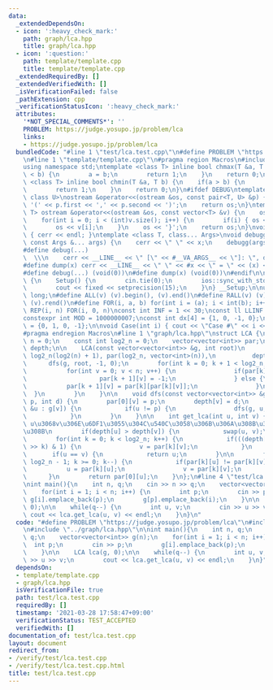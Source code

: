 ```yaml
---
data:
  _extendedDependsOn:
  - icon: ':heavy_check_mark:'
    path: graph/lca.hpp
    title: graph/lca.hpp
  - icon: ':question:'
    path: template/template.cpp
    title: template/template.cpp
  _extendedRequiredBy: []
  _extendedVerifiedWith: []
  _isVerificationFailed: false
  _pathExtension: cpp
  _verificationStatusIcon: ':heavy_check_mark:'
  attributes:
    '*NOT_SPECIAL_COMMENTS*': ''
    PROBLEM: https://judge.yosupo.jp/problem/lca
    links:
    - https://judge.yosupo.jp/problem/lca
  bundledCode: "#line 1 \"test/lca.test.cpp\"\n#define PROBLEM \"https://judge.yosupo.jp/problem/lca\"\
    \n#line 1 \"template/template.cpp\"\n#pragma region Macros\n#include <bits/stdc++.h>\n\
    using namespace std;\ntemplate <class T> inline bool chmax(T &a, T b) {\n    if(a\
    \ < b) {\n        a = b;\n        return 1;\n    }\n    return 0;\n}\ntemplate\
    \ <class T> inline bool chmin(T &a, T b) {\n    if(a > b) {\n        a = b;\n\
    \        return 1;\n    }\n    return 0;\n}\n#ifdef DEBUG\ntemplate <class T,\
    \ class U>\nostream &operator<<(ostream &os, const pair<T, U> &p) {\n    os <<\
    \ '(' << p.first << ',' << p.second << ')';\n    return os;\n}\ntemplate <class\
    \ T> ostream &operator<<(ostream &os, const vector<T> &v) {\n    os << '{';\n\
    \    for(int i = 0; i < (int)v.size(); i++) {\n        if(i) { os << ','; }\n\
    \        os << v[i];\n    }\n    os << '}';\n    return os;\n}\nvoid debugg()\
    \ { cerr << endl; }\ntemplate <class T, class... Args>\nvoid debugg(const T &x,\
    \ const Args &... args) {\n    cerr << \" \" << x;\n    debugg(args...);\n}\n\
    #define debug(...)                                                           \
    \  \\\n    cerr << __LINE__ << \" [\" << #__VA_ARGS__ << \"]: \", debugg(__VA_ARGS__)\n\
    #define dump(x) cerr << __LINE__ << \" \" << #x << \" = \" << (x) << endl\n#else\n\
    #define debug(...) (void(0))\n#define dump(x) (void(0))\n#endif\n\nstruct Setup\
    \ {\n    Setup() {\n        cin.tie(0);\n        ios::sync_with_stdio(false);\n\
    \        cout << fixed << setprecision(15);\n    }\n} __Setup;\n\nusing ll = long\
    \ long;\n#define ALL(v) (v).begin(), (v).end()\n#define RALL(v) (v).rbegin(),\
    \ (v).rend()\n#define FOR(i, a, b) for(int i = (a); i < int(b); i++)\n#define\
    \ REP(i, n) FOR(i, 0, n)\nconst int INF = 1 << 30;\nconst ll LLINF = 1LL << 60;\n\
    constexpr int MOD = 1000000007;\nconst int dx[4] = {1, 0, -1, 0};\nconst int dy[4]\
    \ = {0, 1, 0, -1};\n\nvoid Case(int i) { cout << \"Case #\" << i << \": \"; }\n\
    #pragma endregion Macros\n#line 1 \"graph/lca.hpp\"\nstruct LCA {\n    const int\
    \ n = 0;\n    const int log2_n = 0;\n    vector<vector<int>> par;\n    vector<int>\
    \ depth;\n\n    LCA(const vector<vector<int>> &g, int root)\n        : n(g.size()),\
    \ log2_n(log2(n) + 1), par(log2_n, vector<int>(n)),\n          depth(n) {\n  \
    \      dfs(g, root, -1, 0);\n        for(int k = 0; k + 1 < log2_n; k++) {\n \
    \           for(int v = 0; v < n; v++) {\n                if(par[k][v] < 0) {\n\
    \                    par[k + 1][v] = -1;\n                } else {\n         \
    \           par[k + 1][v] = par[k][par[k][v]];\n                }\n          \
    \  }\n        }\n    }\n\n    void dfs(const vector<vector<int>> &g, int v, int\
    \ p, int d) {\n        par[0][v] = p;\n        depth[v] = d;\n        for(auto\
    \ &u : g[v]) {\n            if(u != p) {\n                dfs(g, u, v, d + 1);\n\
    \            }\n        }\n    }\n\n    int get_lca(int u, int v) {\n        //\
    \ u\u3068v\u306E\u6DF1\u3055\u304C\u540C\u3058\u306B\u306A\u308B\u307E\u3067\u8FBF\
    \u308B\n        if(depth[u] > depth[v]) {\n            swap(u, v);\n        }\n\
    \        for(int k = 0; k < log2_n; k++) {\n            if(((depth[v] - depth[u])\
    \ >> k) & 1) {\n                v = par[k][v];\n            }\n        }\n\n \
    \       if(u == v) {\n            return u;\n        }\n\n        for(int k =\
    \ log2_n - 1; k >= 0; k--) {\n            if(par[k][u] != par[k][v]) {\n     \
    \           u = par[k][u];\n                v = par[k][v];\n            }\n  \
    \      }\n        return par[0][u];\n    }\n};\n#line 4 \"test/lca.test.cpp\"\n\
    \nint main(){\n    int n, q;\n    cin >> n >> q;\n    vector<vector<int>> g(n);\n\
    \    for(int i = 1; i < n; i++) {\n        int p;\n        cin >> p;\n       \
    \ g[i].emplace_back(p);\n        g[p].emplace_back(i);\n    }\n\n    LCA lca(g,\
    \ 0);\n\n    while(q--) {\n        int u, v;\n        cin >> u >> v;\n       \
    \ cout << lca.get_lca(u, v) << endl;\n    }\n}\n"
  code: "#define PROBLEM \"https://judge.yosupo.jp/problem/lca\"\n#include \"../template/template.cpp\"\
    \n#include \"../graph/lca.hpp\"\n\nint main(){\n    int n, q;\n    cin >> n >>\
    \ q;\n    vector<vector<int>> g(n);\n    for(int i = 1; i < n; i++) {\n      \
    \  int p;\n        cin >> p;\n        g[i].emplace_back(p);\n        g[p].emplace_back(i);\n\
    \    }\n\n    LCA lca(g, 0);\n\n    while(q--) {\n        int u, v;\n        cin\
    \ >> u >> v;\n        cout << lca.get_lca(u, v) << endl;\n    }\n}"
  dependsOn:
  - template/template.cpp
  - graph/lca.hpp
  isVerificationFile: true
  path: test/lca.test.cpp
  requiredBy: []
  timestamp: '2021-03-28 17:58:47+09:00'
  verificationStatus: TEST_ACCEPTED
  verifiedWith: []
documentation_of: test/lca.test.cpp
layout: document
redirect_from:
- /verify/test/lca.test.cpp
- /verify/test/lca.test.cpp.html
title: test/lca.test.cpp
---
```

